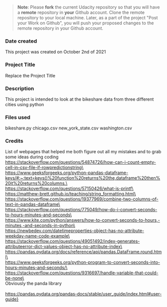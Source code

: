 >**Note**: Please **fork** the current Udacity repository so that you will have a **remote** repository in **your** Github account. Clone the remote repository to your local machine. Later, as a part of the project "Post your Work on Github", you will push your proposed changes to the remote repository in your Github account.

### Date created
This project was created on October 2nd of 2021 

### Project Title
Replace the Project Title

### Description
This project is intended to look at the bikeshare data from three different cities using python

### Files used
bikeshare.py
chicago.csv
new_york_state.csv
washington.csv

### Credits
List of webpages that helped me both figure out all my mistakes and to grab some ideas during coding
\
https://stackoverflow.com/questions/54874726/how-can-i-count-empty-cell-in-csv-file-if-rowpredictionstring\
\
https://www.geeksforgeeks.org/python-pandas-dataframe-keys/#:~:text=keys()%20function%20returns%20the,dataframe%20then%20it%20returns%20columns.\
\
https://stackoverflow.com/questions/57150426/what-is-printf\
\
https://matthew-brett.github.io/teaching/string_formatting.html\
\
https://stackoverflow.com/questions/19377969/combine-two-columns-of-text-in-pandas-dataframe\
\
https://stackoverflow.com/questions/775049/how-do-i-convert-seconds-to-hours-minutes-and-seconds\
\
https://www.kite.com/python/answers/how-to-convert-seconds-to-hours,-minutes,-and-seconds-in-python\
\
https://newbedev.com/datetimeproperties-object-has-no-attribute-weekday-name-code-example\
\
https://stackoverflow.com/questions/49051492/index-generates-attributeerror-dict-values-object-has-no-attribute-index\
\
https://pandas.pydata.org/docs/reference/api/pandas.DataFrame.round.html\
\
https://www.geeksforgeeks.org/python-program-to-convert-seconds-into-hours-minutes-and-seconds/\
\
https://stackoverflow.com/questions/9316697/handle-variable-that-could-be-none\
\
Obviously the panda library \
\
https://pandas.pydata.org/pandas-docs/stable/user_guide/index.html#user-guide}
